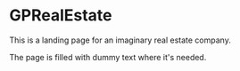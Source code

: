 # GPRealEstate
<p>This is a landing page for an imaginary real estate company.</p>
<p> The page is filled with dummy text where it's needed.</p>


